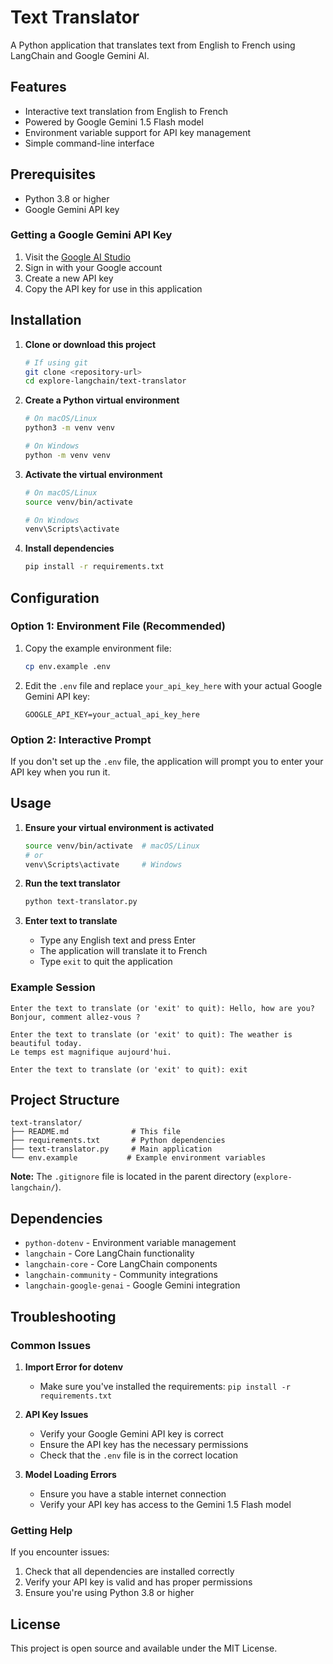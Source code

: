 # Text Translator

A Python application that translates text from English to French using LangChain and Google Gemini AI.

## Features

- Interactive text translation from English to French
- Powered by Google Gemini 1.5 Flash model
- Environment variable support for API key management
- Simple command-line interface

## Prerequisites

- Python 3.8 or higher
- Google Gemini API key

### Getting a Google Gemini API Key

1. Visit the [Google AI Studio](https://makersuite.google.com/app/apikey)
2. Sign in with your Google account
3. Create a new API key
4. Copy the API key for use in this application

## Installation

1. **Clone or download this project**
   ```bash
   # If using git
   git clone <repository-url>
   cd explore-langchain/text-translator
   ```

2. **Create a Python virtual environment**
   ```bash
   # On macOS/Linux
   python3 -m venv venv
   
   # On Windows
   python -m venv venv
   ```

3. **Activate the virtual environment**
   ```bash
   # On macOS/Linux
   source venv/bin/activate
   
   # On Windows
   venv\Scripts\activate
   ```

4. **Install dependencies**
   ```bash
   pip install -r requirements.txt
   ```

## Configuration

### Option 1: Environment File (Recommended)

1. Copy the example environment file:
   ```bash
   cp env.example .env
   ```

2. Edit the `.env` file and replace `your_api_key_here` with your actual Google Gemini API key:
   ```
   GOOGLE_API_KEY=your_actual_api_key_here
   ```

### Option 2: Interactive Prompt

If you don't set up the `.env` file, the application will prompt you to enter your API key when you run it.

## Usage

1. **Ensure your virtual environment is activated**
   ```bash
   source venv/bin/activate  # macOS/Linux
   # or
   venv\Scripts\activate     # Windows
   ```

2. **Run the text translator**
   ```bash
   python text-translator.py
   ```

3. **Enter text to translate**
   - Type any English text and press Enter
   - The application will translate it to French
   - Type `exit` to quit the application

### Example Session

```
Enter the text to translate (or 'exit' to quit): Hello, how are you?
Bonjour, comment allez-vous ?

Enter the text to translate (or 'exit' to quit): The weather is beautiful today.
Le temps est magnifique aujourd'hui.

Enter the text to translate (or 'exit' to quit): exit
```

## Project Structure

```
text-translator/
├── README.md              # This file
├── requirements.txt       # Python dependencies
├── text-translator.py     # Main application
└── env.example           # Example environment variables
```

**Note:** The `.gitignore` file is located in the parent directory (`explore-langchain/`).

## Dependencies

- `python-dotenv` - Environment variable management
- `langchain` - Core LangChain functionality
- `langchain-core` - Core LangChain components
- `langchain-community` - Community integrations
- `langchain-google-genai` - Google Gemini integration

## Troubleshooting

### Common Issues

1. **Import Error for dotenv**
   - Make sure you've installed the requirements: `pip install -r requirements.txt`

2. **API Key Issues**
   - Verify your Google Gemini API key is correct
   - Ensure the API key has the necessary permissions
   - Check that the `.env` file is in the correct location

3. **Model Loading Errors**
   - Ensure you have a stable internet connection
   - Verify your API key has access to the Gemini 1.5 Flash model

### Getting Help

If you encounter issues:
1. Check that all dependencies are installed correctly
2. Verify your API key is valid and has proper permissions
3. Ensure you're using Python 3.8 or higher

## License

This project is open source and available under the MIT License. 